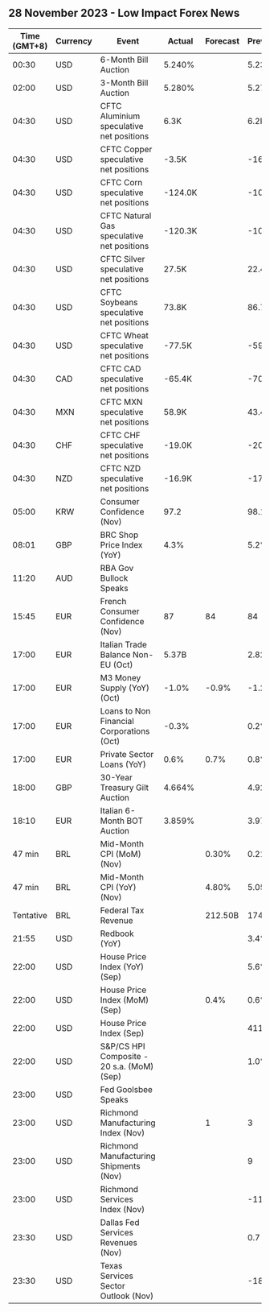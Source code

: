 ## 28 November 2023 - Low Impact Forex News

| Time (GMT+8) | Currency | Event | Actual | Forecast | Previous |
|------|----------|-------|--------|----------|----------|
| 00:30 | USD | 6-Month Bill Auction | 5.240% |  | 5.230% |
| 02:00 | USD | 3-Month Bill Auction | 5.280% |  | 5.270% |
| 04:30 | USD | CFTC Aluminium speculative net positions | 6.3K |  | 6.2K |
| 04:30 | USD | CFTC Copper speculative net positions | -3.5K |  | -16.6K |
| 04:30 | USD | CFTC Corn speculative net positions | -124.0K |  | -109.2K |
| 04:30 | USD | CFTC Natural Gas speculative net positions | -120.3K |  | -102.6K |
| 04:30 | USD | CFTC Silver speculative net positions | 27.5K |  | 22.4K |
| 04:30 | USD | CFTC Soybeans speculative net positions | 73.8K |  | 86.7K |
| 04:30 | USD | CFTC Wheat speculative net positions | -77.5K |  | -59.0K |
| 04:30 | CAD | CFTC CAD speculative net positions | -65.4K |  | -70.4K |
| 04:30 | MXN | CFTC MXN speculative net positions | 58.9K |  | 43.4K |
| 04:30 | CHF | CFTC CHF speculative net positions | -19.0K |  | -20.2K |
| 04:30 | NZD | CFTC NZD speculative net positions | -16.9K |  | -17.0K |
| 05:00 | KRW | Consumer Confidence (Nov) | 97.2 |  | 98.1 |
| 08:01 | GBP | BRC Shop Price Index (YoY) | 4.3% |  | 5.2% |
| 11:20 | AUD | RBA Gov Bullock Speaks |  |  |  |
| 15:45 | EUR | French Consumer Confidence (Nov) | 87 | 84 | 84 |
| 17:00 | EUR | Italian Trade Balance Non-EU (Oct) | 5.37B |  | 2.82B |
| 17:00 | EUR | M3 Money Supply (YoY) (Oct) | -1.0% | -0.9% | -1.2% |
| 17:00 | EUR | Loans to Non Financial Corporations (Oct) | -0.3% |  | 0.2% |
| 17:00 | EUR | Private Sector Loans (YoY) | 0.6% | 0.7% | 0.8% |
| 18:00 | GBP | 30-Year Treasury Gilt Auction | 4.664% |  | 4.926% |
| 18:10 | EUR | Italian 6-Month BOT Auction | 3.859% |  | 3.976% |
| 47 min | BRL | Mid-Month CPI (MoM) (Nov) |  | 0.30% | 0.21% |
| 47 min | BRL | Mid-Month CPI (YoY) (Nov) |  | 4.80% | 5.05% |
| Tentative | BRL | Federal Tax Revenue |  | 212.50B | 174.32B |
| 21:55 | USD | Redbook (YoY) |  |  | 3.4% |
| 22:00 | USD | House Price Index (YoY) (Sep) |  |  | 5.6% |
| 22:00 | USD | House Price Index (MoM) (Sep) |  | 0.4% | 0.6% |
| 22:00 | USD | House Price Index (Sep) |  |  | 411.8 |
| 22:00 | USD | S&P/CS HPI Composite - 20 s.a. (MoM) (Sep) |  |  | 1.0% |
| 23:00 | USD | Fed Goolsbee Speaks |  |  |  |
| 23:00 | USD | Richmond Manufacturing Index (Nov) |  | 1 | 3 |
| 23:00 | USD | Richmond Manufacturing Shipments (Nov) |  |  | 9 |
| 23:00 | USD | Richmond Services Index (Nov) |  |  | -11 |
| 23:30 | USD | Dallas Fed Services Revenues (Nov) |  |  | 0.7 |
| 23:30 | USD | Texas Services Sector Outlook (Nov) |  |  | -18.2 |
